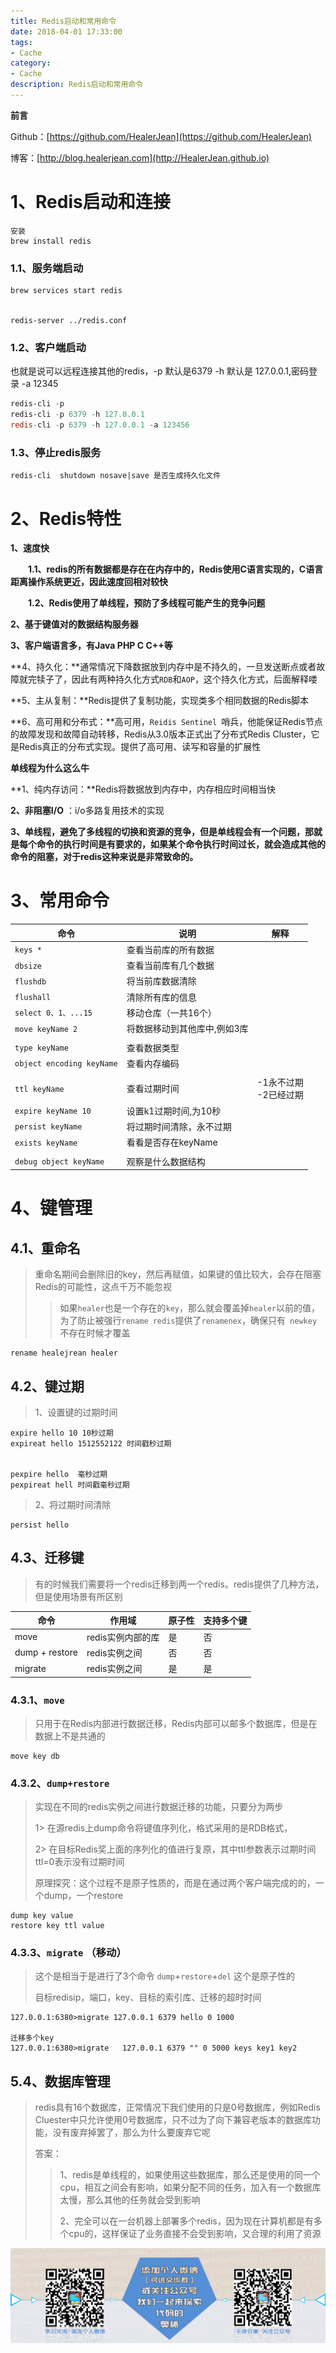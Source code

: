 ```yaml
---
title: Redis启动和常用命令
date: 2018-04-01 17:33:00
tags: 
- Cache
category: 
- Cache
description: Redis启动和常用命令
---
```

**前言**     

 Github：[https://github.com/HealerJean](https://github.com/HealerJean)         

 博客：[http://blog.healerjean.com](http://HealerJean.github.io)           



# 1、Redis启动和连接



```
安装
brew install redis
```



### 1.1、服务端启动


```shel
brew services start redis


redis-server ../redis.conf
```

### 1.2、客户端启动

也就是说可以远程连接其他的redis，-p 默认是6379 -h 默认是 127.0.0.1,密码登录 -a 12345

```powershell
redis-cli -p
redis-cli -p 6379 -h 127.0.0.1
redis-cli -p 6379 -h 127.0.0.1 -a 123456
```

### 1.3、停止redis服务

```shel
redis-cli  shutdown nosave|save 是否生成持久化文件
```






# 2、Redis特性

**1、速度快**     

　　**1.1、redis的所有数据都是存在在内存中的，Redis使用C语言实现的，C语言距离操作系统更近，因此速度回相对较快**       

　　**1.2、Redis使用了单线程，预防了多线程可能产生的竞争问题**    

**2、基于键值对的数据结构服务器**    

**3、客户端语言多，有Java PHP C C++等**      

**4、持久化：**通常情况下降数据放到内存中是不持久的，一旦发送断点或者故障就完犊子了，因此有两种持久化方式`RDB`和`AOP`，这个持久化方式，后面解释喽    

**5、主从复制：**Redis提供了复制功能，实现类多个相同数据的Redis脚本         

**6、高可用和分布式：**高可用，`Reidis Sentinel `哨兵，他能保证Redis节点的故障发现和故障自动转移，Redis从3.0版本正式出了分布式Redis Cluster，它是Redis真正的分布式实现。提供了高可用、读写和容量的扩展性



**单线程为什么这么牛**   

**1、纯内存访问：**Redis将数据放到内存中，内存相应时间相当快     

**2、非阻塞I/O** ：i/o多路复用技术的实现     

**3、单线程，避免了多线程的切换和资源的竞争，但是单线程会有一个问题，那就是每个命令的执行时间是有要求的，如果某个命令执行时间过长，就会造成其他的命令的阻塞，对于redis这种来说是非常致命的。**



# 3、常用命令

| 命令                      | 说明                         | 解释                      |
| ------------------------- | ---------------------------- | ------------------------- |
| `keys *`                  | 查看当前库的所有数据         |                           |
| `dbsize`                  | 查看当前库有几个数据         |                           |
| `flushdb`                 | 将当前库数据清除             |                           |
| `flushall`                | 清除所有库的信息             |                           |
| `select 0、1、...15`      | 移动仓库（一共16个）         |                           |
| `move keyName 2`          | 将数据移动到其他库中,例如3库 |                           |
|                           |                              |                           |
| `type keyName`            | 查看数据类型                 |                           |
| `object encoding keyName` | 查看内存编码                 |                           |
|                           |                              |                           |
| `ttl keyName`             | 查看过期时间                 | -1永不过期<br/>-2已经过期 |
| `expire keyName 10`       | 设置k1过期时间,为10秒        |                           |
| `persist keyName`         | 将过期时间清除，永不过期     |                           |
| `exists keyName`          | 看看是否存在keyName          |                           |
|                           |                              |                           |
| `debug object keyName`    | 观察是什么数据结构           |                           |



# 4、键管理

## 4.1、重命名

> 重命名期间会删除旧的key，然后再赋值，如果键的值比较大，会存在阻塞Redis的可能性，这点千万不能忽视
>
> > 如果`healer`也是一个存在的`key`，那么就会覆盖掉`healer`以前的值，为了防止被强行`rename redis`提供了`renamenex`，确保只有` newkey`不存在时候才覆盖 

```
rename healejrean healer
```



## 4.2、键过期

> 1、设置键的过期时间

```
expire hello 10 10秒过期
expireat hello 1512552122 时间戳秒过期


pexpire hello  毫秒过期
pexpireat hell 时间戳毫秒过期

```



> 2、将过期时间清除


```
persist hello  
```



## 4.3、迁移键

> 有的时候我们需要将一个redis迁移到两一个redis。redis提供了几种方法，但是使用场景有所区别



| 命令           | 作用域            | 原子性 | 支持多个键 |
| -------------- | ----------------- | ------ | ---------- |
| move           | redis实例内部的库 | 是     | 否         |
| dump + restore | redis实例之间     | 否     | 否         |
| migrate        | redis实例之间     | 是     | 是         |



### 4.3.1、`move`

> 只用于在Redis内部进行数据迁移，Redis内部可以邮多个数据库，但是在数据上不是共通的

```
move key db
```

### 4.3.2、`dump+restore`

> 实现在不同的redis实例之间进行数据迁移的功能，只要分为两步      
>
> 1> 在源redis上dump命令将键值序列化，格式采用的是RDB格式，     
>
> 2> 在目标Redis奖上面的序列化的值进行复原，其中ttl参数表示过期时间 ttl=0表示没有过期时间    
>
> 
>
> 原理探究：这个过程不是原子性质的，而是在通过两个客户端完成的的，一个dump，一个restore

```
dump key value
restore key ttl value
```



### 4.3.3、`migrate` （移动）

> 这个是相当于是进行了3个命令 `dump`+`restore`+`del` 这个是原子性的
>
> 目标redisip，端口，key、目标的索引库、迁移的超时时间


```
127.0.0.1:6380>migrate 127.0.0.1 6379 hello 0 1000 

迁移多个key
127.0.0.1:6380>migrate   127.0.0.1 6379 "" 0 5000 keys key1 key2 
```


##  5.4、数据库管理

> redis具有16个数据库，正常情况下我们使用的只是0号数据库，例如Redis Cluester中只允许使用0号数据库，只不过为了向下兼容老版本的数据库功能，没有废弃掉罢了，那么为什么要废弃它呢     
>
> 答案：
>
> > 1、redis是单线程的，如果使用这些数据库，那么还是使用的同一个cpu，相互之间会有影响，如果分配不同的任务，加入有一个数据库太慢，那么其他的任务就会受到影响      
> >
> > 2、完全可以在一台机器上部署多个redis，因为现在计算机都是有多个cpu的，这样保证了业务直接不会受到影响，又合理的利用了资源







![ContactAuthor](https://raw.githubusercontent.com/HealerJean/HealerJean.github.io/master/assets/img/artical_bottom.jpg)



<!-- Gitalk 评论 start  -->

<link rel="stylesheet" href="https://unpkg.com/gitalk/dist/gitalk.css">
<script src="https://unpkg.com/gitalk@latest/dist/gitalk.min.js"></script> 
<div id="gitalk-container"></div>    
 <script type="text/javascript">
    var gitalk = new Gitalk({
		clientID: `1d164cd85549874d0e3a`,
		clientSecret: `527c3d223d1e6608953e835b547061037d140355`,
		repo: `HealerJean.github.io`,
		owner: 'HealerJean',
		admin: ['HealerJean'],
		id: 'zb9t5WLEMedebmKA',
    });
    gitalk.render('gitalk-container');
</script> 

<!-- Gitalk end -->

